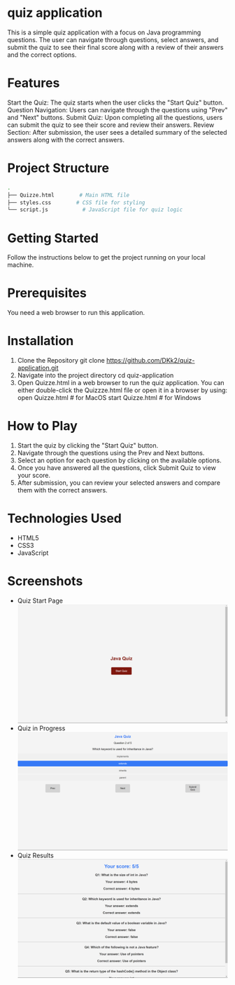 # quiz application
 This is a simple quiz application with a focus on Java programming questions. The user can navigate through questions, select answers, and submit the quiz to see their final score along with a review of their answers and the correct options.
# Features
Start the Quiz: The quiz starts when the user clicks the "Start Quiz" button.
Question Navigation: Users can navigate through the questions using "Prev" and "Next" buttons.
Submit Quiz: Upon completing all the questions, users can submit the quiz to see their score and review their answers.
Review Section: After submission, the user sees a detailed summary of the selected answers along with the correct answers.
# Project Structure
```bash
.
├── Quizze.html        # Main HTML file
├── styles.css        # CSS file for styling
└── script.js           # JavaScript file for quiz logic
```
# Getting Started
Follow the instructions below to get the project running on your local machine.
# Prerequisites
You need a web browser to run this application.
# Installation
1. Clone the Repository
git clone https://github.com/DKk2/quiz-application.git
2. Navigate into the project directory
cd quiz-application
3. Open Quizze.html in a web browser to run the quiz application.
You can either double-click the Quizzze.html file or open it in a browser by using:
open Quizze.html     # for MacOS
start Quizze.html    # for Windows
# How to Play
1. Start the quiz by clicking the "Start Quiz" button.
2. Navigate through the questions using the Prev and Next buttons.
3. Select an option for each question by clicking on the available options.
4. Once you have answered all the questions, click Submit Quiz to view your score.
5. After submission, you can review your selected answers and compare them with the correct answers.
# Technologies Used
* HTML5
* CSS3
* JavaScript
# Screenshots
* Quiz Start Page
![Quiz Start Page]({17000FE6-59D1-4C80-AC08-8FFCD684EB6F}.png)
* Quiz in Progress
![Quiz in Progress]({91E2054F-694B-4E0E-837A-A087CD0982E8}.png)
* Quiz Results
![Quiz Results]({BC980EEF-E9D2-4BF1-9AED-B8F13CE3D626}.png)
